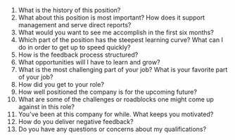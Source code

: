 1. What is the history of this position?
2. What about this position is most important? How does it support management and serve direct reports?
3. What would you want to see me accomplish in the first six months?
4. Which part of the position has the steepest learning curve? What can I do in order to get up to speed quickly?
5. How is the feedback process structured?
6. What opportunities will I have to learn and grow?
7. What is the most challenging part of your job? What is your favorite part of your job?
8. How did you get to your role?
9. How well positioned the company is for the upcoming future?
10. What are some of the challenges or roadblocks one might come up against in this role?
11. You've been at this company for while. What keeps you motivated?
12. How do you deliver negative feedback?
13. Do you have any questions or concerns about my qualifications?